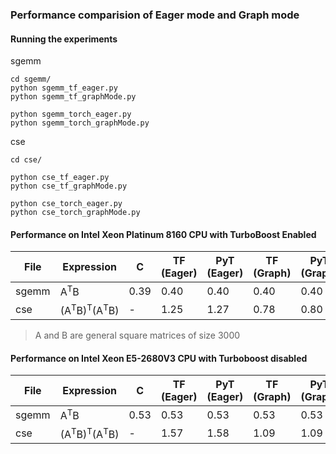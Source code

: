 ### Performance comparision of Eager mode and Graph mode


#### Running the experiments

sgemm
```
cd sgemm/
python sgemm_tf_eager.py
python sgemm_tf_graphMode.py

python sgemm_torch_eager.py
python sgemm_torch_graphMode.py
```

cse
```
cd cse/

python cse_tf_eager.py
python cse_tf_graphMode.py

python cse_torch_eager.py
python cse_torch_graphMode.py
```

#### Performance on Intel Xeon Platinum 8160 CPU with TurboBoost Enabled

|File | Expression    | C   | TF (Eager) | PyT (Eager) | TF (Graph) | PyT (Graph) |
|-----|---------------|-----|------------|-------------|------------|-------------|
|sgemm|A<sup>T</sup>B | 0.39|0.40| 0.40| 0.40|0.40|  
|cse|(A<sup>T</sup>B)<sup>T</sup>(A<sup>T</sup>B)| - | 1.25 | 1.27| 0.78| 0.80| 

> A and B are general square matrices of size 3000

#### Performance on Intel Xeon E5-2680V3 CPU with Turboboost disabled

|File | Expression    | C   | TF (Eager) | PyT (Eager) | TF (Graph) | PyT (Graph) |
|-----|---------------|-----|------------|-------------|------------|-------------|
|sgemm|A<sup>T</sup>B | 0.53|0.53| 0.53| 0.53|0.53|  
|cse|(A<sup>T</sup>B)<sup>T</sup>(A<sup>T</sup>B)| - | 1.57| 1.58| 1.09| 1.09|  












 
